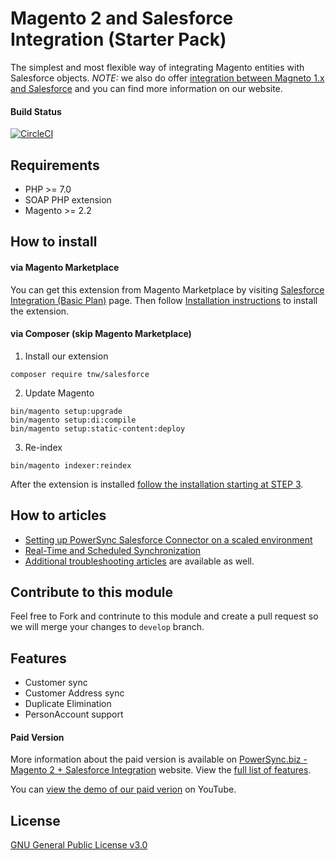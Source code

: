 # Magento 2 and Salesforce Integration (Starter Pack)
The simplest and most flexible way of integrating Magento entities with Salesforce objects.
_NOTE:_ we also do offer [integration between Magneto 1.x and Salesforce](https://powersync.biz/integrations-magento-salesforce/) and you can find more information on our website. 

#### Build Status
[![CircleCI](https://circleci.com/gh/PowerSync/TNW_Salesforce/tree/master.svg?style=svg&circle-token=e6b9857e0734f52fb1756cbdb92a68dc2dcf1bf0)](https://circleci.com/gh/PowerSync/TNW_Salesforce/tree/master)

## Requirements
* PHP >= 7.0
* SOAP PHP extension
* Magento >= 2.2

## How to install
#### via Magento Marketplace
You can get this extension from Magento Marketplace by visiting [Salesforce Integration (Basic Plan)](https://marketplace.magento.com/tnw-salesforce-basic.html) page. Then follow [Installation instructions](https://technweb.atlassian.net/wiki/spaces/IWS/pages/590839809/Starter+Package) to install the extension.

#### via Composer (skip Magento Marketplace)
1. Install our extension
```
composer require tnw/salesforce
```
2. Update Magento
```
bin/magento setup:upgrade
bin/magento setup:di:compile
bin/magento setup:static-content:deploy
```
3. Re-index
```
bin/magento indexer:reindex
```
After the extension is installed [follow the installation starting at STEP 3](https://technweb.atlassian.net/wiki/spaces/IWS/pages/590839809/Starter+Package#StarterPackage-STEP3-InstallSalesforceManagedpackage).

## How to articles
* [Setting up PowerSync Salesforce Connector on a scaled environment](https://technweb.atlassian.net/wiki/spaces/IWS/pages/409600001/Setting+up+PowerSync+Salesforce+Connector+on+a+scaled+environment)
* [Real-Time and Scheduled Synchronization](https://technweb.atlassian.net/wiki/spaces/IWS/pages/272105486/Real-Time+and+Scheduled+Synchronization)
* [Additional troubleshooting articles](https://technweb.atlassian.net/wiki/spaces/IWS/pages/57671700/How+To+M2+SF) are available as well.

## Contribute to this module
Feel free to Fork and contrinute to this module and create a pull request so we will merge your changes to `develop` branch.

## Features
* Customer sync
* Customer Address sync
* Duplicate Elimination
* PersonAccount support

#### Paid Version
More information about the paid version is available on [PowerSync.biz - Magento 2 + Salesforce Integration](https://powersync.biz/integrations-magento2-salesforce/) website. View the [full list of features](https://technweb.atlassian.net/wiki/spaces/IWS/pages/251691015/Introduction).

You can [view the demo of our paid verion](https://www.youtube.com/watch?v=6Z38jwLMj2g&t=25s) on YouTube.

## License
[GNU General Public License v3.0](https://choosealicense.com/licenses/gpl-3.0/)
